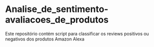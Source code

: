 # Analise_de_sentimento-avaliacoes_de_produtos
Este repositório contém script para classificar os reviews positivos ou negativos dos produtos Amazon Alexa
